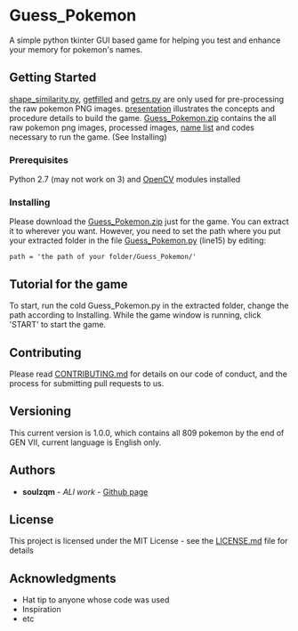 # Guess_Pokemon

A simple python tkinter GUI based game for helping you test and enhance your memory for pokemon's names.

## Getting Started


[shape_similarity.py](https://github.com/soulzqm/Guess_Pokemon/blob/master/shape_similarity.py), [getfilled](https://github.com/soulzqm/Guess_Pokemon/blob/master/getfilled.py) and [getrs.py](https://github.com/soulzqm/Guess_Pokemon/blob/master/getrs.py) are only used for pre-processing the raw pokemon PNG images. 
[presentation]() illustrates the concepts and procedure details to build the game.
[Guess_Pokemon.zip]() contains the all raw pokemon png images, processed images, [name list](https://github.com/soulzqm/Guess_Pokemon/blob/master/pokemonlist.txt) and codes necessary to run the game. (See Installing)

### Prerequisites

Python 2.7 (may not work on 3) and [OpenCV](https://docs.opencv.org/3.4.3/index.html) modules installed



### Installing

Please download the [Guess_Pokemon.zip]() just for the game. You can extract it to wherever you want. However, you need to set the path where you put your extracted folder in the file [Guess_Pokemon.py](https://github.com/soulzqm/Guess_Pokemon/blob/master/Guess_Pokemon.py) (line15) by editing:

```
path = 'the path of your folder/Guess_Pokemon/'
```


## Tutorial for the game
To start, run the cold Guess_Pokemon.py in the extracted folder, change the path according to Installing.
While the game window is running, click 'START' to start the game.


## Contributing

Please read [CONTRIBUTING.md](https://gist.github.com/PurpleBooth/b24679402957c63ec426) for details on our code of conduct, and the process for submitting pull requests to us.

## Versioning

This current version is 1.0.0, which contains all 809 pokemon by the end of GEN VII, current language is English only.

## Authors

* **soulzqm** - *ALl work* - [Github page](https://github.com/PurpleBooth)



## License

This project is licensed under the MIT License - see the [LICENSE.md](LICENSE.md) file for details

## Acknowledgments

* Hat tip to anyone whose code was used
* Inspiration
* etc

